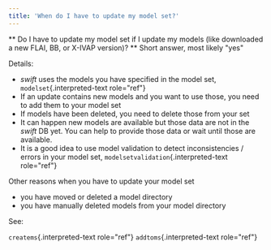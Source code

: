 ```yaml
---
title: 'When do I have to update my model set?'
---
```


\*\* Do I have to update my model set if I update my models (like
downloaded a new FLAI, BB, or X-IVAP version)? \*\* Short answer, most
likely \"yes\"

Details:

-   *swift* uses the models you have specified in the model set,
    `modelset`{.interpreted-text role="ref"}
-   If an update contains new models and you want to use those, you need
    to add them to your model set
-   If models have been deleted, you need to delete those from your set
-   It can happen new models are available but those data are not in the
    *swift* DB yet. You can help to provide those data or wait until
    those are available.
-   It is a good idea to use model validation to detect inconsistencies
    / errors in your model set, `modelsetvalidation`{.interpreted-text
    role="ref"}

Other reasons when you have to update your model set

-   you have moved or deleted a model directory
-   you have manually deleted models from your model directory

See:

`createms`{.interpreted-text role="ref"} `addtoms`{.interpreted-text
role="ref"}
